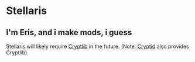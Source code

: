 # Stellaris

## I'm Eris, and i make mods, i guess

Stellaris will likely require [Cryptlib](https://github.com/SpectralPack/Cryptlib) in the future.
(Note: [Cryptid](https://github.com/SpectralPack/Cryptid) also provides Cryptlib)
